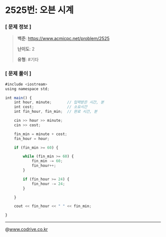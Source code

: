 # 2525번: 오븐 시계

### [ 문제 정보 ]
> **백준**: https://www.acmicpc.net/problem/2525
> 
> **난이도**: 2
>
> **유형**: #기타


### [ 문제 풀이 ]
```JavaScript
#include <iostream>
using namespace std;

int main() {
	int hour, minute;       // 입력받은 시간, 분
	int cost;               // 소요시간
	int fin_hour, fin_min;  // 완료 시간, 분

	cin >> hour >> minute;
	cin >> cost;

	fin_min = minute + cost;
	fin_hour = hour;

	if (fin_min >= 60) {

		while (fin_min >= 60) {
			fin_min -= 60;
			fin_hour++;
		}

		if (fin_hour >= 24) {
			fin_hour -= 24;
		}

	}

	cout << fin_hour << " " << fin_min;

}
```


---
@www.codrive.co.kr